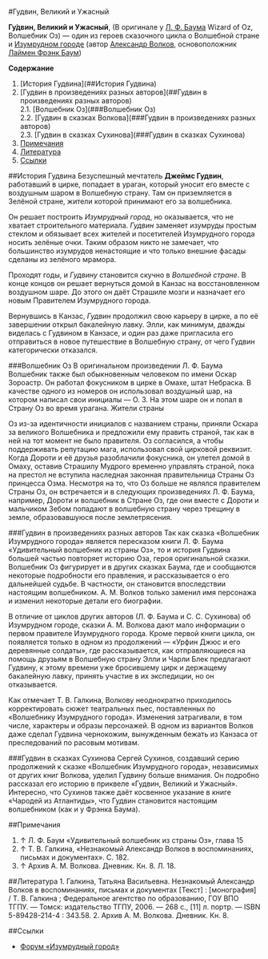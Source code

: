 #Гудвин, Великий и Ужасный

**Гу́двин, Великий и Ужасный**, (В оригинале у [Л. Ф. Баума](http://ru.wikipedia.org/wiki/Баум,_Лаймен_Фрэнк) Wizard of Oz, Волшебник Оз) — один из героев сказочного цикла о Волшебной стране и [Изумрудном городе](http://ru.wikipedia.org/wiki/Изумрудный_город) (автор [Александр Волков](http://ru.wikipedia.org/wiki/Волков,_Александр_Мелентьевич), основоположник [Лаймен Фрэнк Баум](http://ru.wikipedia.org/wiki/Баум,_Лаймен_Фрэнк))

**Содержание**  

1. [История Гудвина](##История Гудвина)  
2. [Гудвин в произведениях разных авторов](##Гудвин в произведениях разных авторов)  
2.1. [Волшебник Оз](###Волшебник Оз)  
2.2. [Гудвин в сказках Волкова](###Гудвин в произведениях разных авторов)  
2.3. [Гудвин в сказках Сухинова](###Гудвин в сказках Сухинова)  
3. [Примечания](##Примечания)
4. [Литература](##Литература)
5. [Ссылки](##Ссылки)

##История Гудвина
Безуспешный мечтатель **Джеймс Гудвин**, работавший в цирке, попадает в ураган, который уносит его вместе с воздушным шаром в Волшебную страну. Там он приземляется в Зелёной стране, жители которой принимают его за волшебника.

Он решает построить *Изумрудный город*, но оказывается, что не хватает строительного материала. *Гудвин* заменяет изумруды простым стеклом и обязывает всех жителей и посетителей Изумрудного города носить зелёные очки. Таким образом никто не замечает, что большинство изумрудов ненастоящие и что только внешние фасады сделаны из зелёного мрамора.

Проходят годы, и *Гудвину* становится скучно в *Волшебной стране*. В конце концов он решает вернуться домой в Канзас на восстановленном воздушном шаре. До этого он даёт Страшиле мозги и назначает его новым Правителем Изумрудного города.

Вернувшись в Канзас, *Гудвин* продолжил свою карьеру в цирке, а по её завершении открыл бакалейную лавку. Элли, как минимум, дважды виделась с Гудвином в Канзасе, и один раз даже пригласила его отправиться в новое путешествие в Волшебную страну, от чего Гудвин категорически отказался.

###Волшебник Оз
В оригинальном произведении Л. Ф. Баума Волшебник также был обыкновенным человеком по имени Оскар Зороастр. Он работал фокусником в цирке в Омахе, штат Небраска. В качестве одного из номеров он использовал воздушный шар, на котором написал свои инициалы — О. З. На этом шаре он и попал в Cтрану Оз во время урагана. Жители страны 

Оз из-за идентичности инициалов с названием страны, приняли Оскара за великого Волшебника и предложили ему править страной, так как в ней на тот момент не было правителя. Оз согласился, а чтобы поддерживать репутацию мага, использовал свой цирковой реквизит. Когда Дороти и её друзья разоблачили фокусника, он улетел домой в Омаху, оставив Страшилу Мудрого временно управлять страной, пока на престол не вступила наследная законная правительница Страны Оз принцесса Озма. Несмотря на то, что Оз больше не являлся правителем Страны Оз, он встречается и в следующих произведениях Л. Ф. Баума, например, Дороти и волшебник в Стране Оз, где они вместе с Дороти и мальчиком Зебом попадают в волшебную страну через трещину в земле, образовавшуюся после землетрясения. 

###Гудвин в произведениях разных авторов
Так как сказка «Волшебник Изумрудного города» является пересказом книги Л. Ф. Баума «Удивительный волшебник из страны Оз», то и история Гудвина большей частью повторяет историю Оза, героя оригинальной сказки. Волшебник Оз фигурирует и в других сказках Баума, где и сообщаются некоторые подробности его правления, и рассказывается о его дальнейшей судьбе. В частности, он становится впоследствии настоящим волшебником. А. М. Волков только заменил имя персонажа и изменил некоторые детали его биографии.

В отличие от циклов других авторов (Л. Ф. Баума и С. С. Сухинова) об Изумрудном городе, сказки А. М. Волкова дают мало информации о первом правителе Изумрудного города. Кроме первой книги цикла, он появляется только в одном из продолжений — «Урфин Джюс и его деревянные солдаты», где рассказывается, как отправляющиеся на помощь друзьям в Волшебную страну Элли и Чарли Блек предлагают Гудвину, к этому времени уже бросившему цирк и держащему бакалейную лавку, принять участие в их экспедиции, но он отказывается.

Как отмечает Т. В. Галкина, Волкову неоднократно приходилось корректировать сюжет театральных пьес, поставленных по «Волшебнику Изумрудного города». Изменения затрагивали, в том числе, характеры и образы персонажей. В одном из вариантов Волков даже сделал Гудвина чернокожим, вынужденным бежать из Канзаса от преследований по расовым мотивам.

###Гудвин в сказках Сухинова
Сергей Сухинов, создавший серию продолжений к сказке «Волшебник Изумрудного города», независимых от других книг Волкова, уделил Гудвину больше внимания. Он подробно  рассказал его историю в приквеле «Гудвин, Великий и Ужасный». Интересно, что Сухинов также даёт косвенное указание в книге «Чародей из Атлантиды», что Гудвин становится настоящим волшебником (как и у Фрэнка Баума).

##Примечания
1. ↑ Л. Ф. Баум «Удивительный волшебник из страны Оз», глава 15
2. ↑ Т. В. Галкина, «Незнакомый Александр Волков в воспоминаниях, письмах и документах». С. 182.
3. ↑ Архив А. М. Волкова. Дневник. Кн. 8. Л. 18.

##Литература
    1. Галкина, Татьяна Васильевна. Незнакомый Александр Волков в воспоминаниях, письмах и документах [Текст] : [монография] / Т. В. Галкина ; Федеральное агентство по образованию, ГОУ ВПО ТГПУ. — Томск: издательство ТГПУ, 2006. — 268 с., [11] л. портр. — ISBN 5-89428-214-4 : 343.58.
    2. Архив А. М. Волкова. Дневник. Кн. 8.

##Ссылки
+ [Форум «Изумрудный город»](http://izumgorod.borda.ru/)
